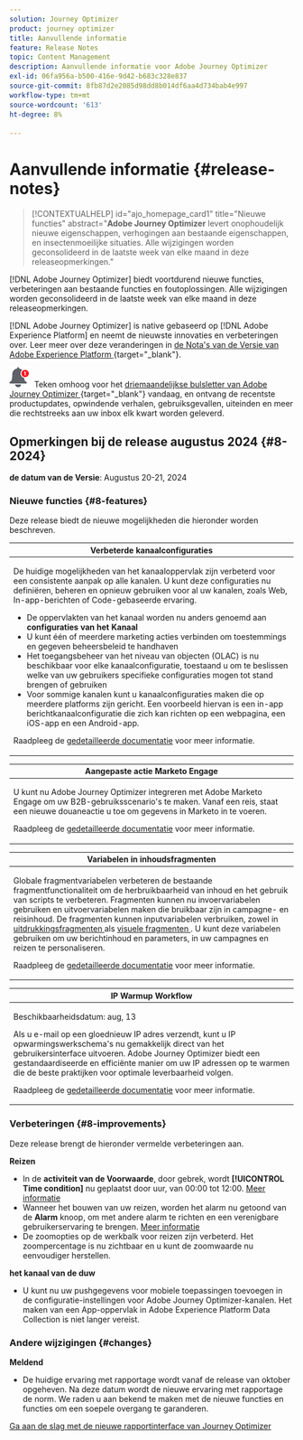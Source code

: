 ```yaml
---
solution: Journey Optimizer
product: journey optimizer
title: Aanvullende informatie
feature: Release Notes
topic: Content Management
description: Aanvullende informatie voor Adobe Journey Optimizer
exl-id: 06fa956a-b500-416e-9d42-b683c328e837
source-git-commit: 8fb87d2e2085d98dd8b014df6aa4d734bab4e997
workflow-type: tm+mt
source-wordcount: '613'
ht-degree: 8%

---
```


# Aanvullende informatie {#release-notes}

>[!CONTEXTUALHELP]
>id="ajo_homepage_card1"
>title="Nieuwe functies"
>abstract="**Adobe Journey Optimizer** levert onophoudelijk nieuwe eigenschappen, verhogingen aan bestaande eigenschappen, en insectenmoeilijke situaties. Alle wijzigingen worden geconsolideerd in de laatste week van elke maand in deze releaseopmerkingen."

[!DNL Adobe Journey Optimizer] biedt voortdurend nieuwe functies, verbeteringen aan bestaande functies en foutoplossingen. Alle wijzigingen worden geconsolideerd in de laatste week van elke maand in deze releaseopmerkingen.

[!DNL Adobe Journey Optimizer] is native gebaseerd op [!DNL Adobe Experience Platform] en neemt de nieuwste innovaties en verbeteringen over. Leer meer over deze veranderingen in [ de Nota&#39;s van de Versie van Adobe Experience Platform ](https://experienceleague.adobe.com/docs/experience-platform/release-notes/latest.html) {target="_blank"}.

![ Nieuwsbrief ](../assets/do-not-localize/nl-icon.png) Teken omhoog voor het [ driemaandelijkse bulsletter van Adobe Journey Optimizer ](https://www.adobe.com/subscription/Adobe_Journey_Optimizer_NL.html) {target="_blank"} vandaag, en ontvang de recentste productupdates, opwindende verhalen, gebruiksgevallen, uiteinden en meer die rechtstreeks aan uw inbox elk kwart worden geleverd.

## Opmerkingen bij de release augustus 2024 {#8-2024}

**de datum van de Versie**: Augustus 20-21, 2024

<!--
>[!CAUTION]
>
>**Early release notes below are subject to change without prior notice until the release date**. Links, screens and updated documentation are published at the release date.
>
-->

### Nieuwe functies {#8-features}

Deze release biedt de nieuwe mogelijkheden die hieronder worden beschreven.

<!--table>
<thead>
<tr>
<th><strong>Guided Channel Setup</strong><br/></th>
</tr>
</thead>
<tbody>
<tr>
<td>
<p>Guided Channel Setup enables you to automate and validate channel setup in a unified experience, speeding up the process of getting started with Journey Optimizer. This new guided setup streamlines rapid channel configuration, ensuring all necessary resources are readily installed and working within Experience Platform, Journey Optimizer, and Data Collection. This enables marketing, product and data engineering teams to quickly begin with campaign and journey creation.</p>
<p>For more information, refer to the <a href="../configuration/set-mobile-config.md">detailed documentation</a>.</p>
</br>
<img src="assets/do-not-localize/guided-setup.gif"/>
</td>
</tr>
</tbody>
</table>

<table>
<thead>
<tr>
<th><strong>Content Cards (Limited Availability)</strong><br/></th>
</tr>
</thead>
<tbody>
<tr>
<td>
<p>Content cards are a new digital messaging feature in Adobe Journey Optimizer that delivers personalized and engaging content directly within mobile apps and websites. Unlike traditional push notifications, Content Cards integrate seamlessly into the user interface, offering persistent, non-intrusive updates that enhance user interaction and experience.</p>
<p>This feature enables marketers to present relevant, rich media content to users, driving higher engagement and ensuring important messages are seen without disrupting the user journey.</p>
</br>
<p>Content card are currently only available for a set of organizations (Limited Availability). To gain access, contact your Adobe representative.</p>
</td>
</tr>
</tbody>
</table-->

<table>
<thead>
<tr>
<th><strong>Verbeterde kanaalconfiguraties</strong><br/></th>
</tr>
</thead>
<tbody>
<tr>
<td>
<p>De huidige mogelijkheden van het kanaaloppervlak zijn verbeterd voor een consistente aanpak op alle kanalen. U kunt deze configuraties nu definiëren, beheren en opnieuw gebruiken voor al uw kanalen, zoals Web, In-app-berichten of Code-gebaseerde ervaring.</p>
<p><ul>
<li>De oppervlakten van het kanaal worden nu anders genoemd aan <strong> configuraties van het Kanaal </strong></li>
<li>U kunt één of meerdere marketing acties verbinden om toestemmings en gegeven beheersbeleid te handhaven</li>
<li>Het toegangsbeheer van het niveau van objecten (OLAC) is nu beschikbaar voor elke kanaalconfiguratie, toestaand u om te beslissen welke van uw gebruikers specifieke configuraties mogen tot stand brengen of gebruiken</li>
<li>Voor sommige kanalen kunt u kanaalconfiguraties maken die op meerdere platforms zijn gericht. Een voorbeeld hiervan is een in-app berichtkanaalconfiguratie die zich kan richten op een webpagina, een iOS-app en een Android-app.</li>
</ul></p>
<p>Raadpleeg de <a href="../configuration/channel-surfaces.md">gedetailleerde documentatie</a> voor meer informatie.</p>
</td>
</tr>
</tbody>
</table>

<table>
<thead>
<tr>
<th><strong>Aangepaste actie Marketo Engage</strong><br/></th>
</tr>
</thead>
<tbody>
<tr>
<td>
<p>U kunt nu Adobe Journey Optimizer integreren met Adobe Marketo Engage om uw B2B-gebruiksscenario's te maken. Vanaf een reis, staat een nieuwe douaneactie u toe om gegevens in Marketo in te voeren.</p>
<p>Raadpleeg de <a href="../action/marketo-engage.md">gedetailleerde documentatie</a> voor meer informatie.</p>
</td>
</tr>
</tbody>
</table>


<table>
<thead>
<tr>
<th><strong>Variabelen in inhoudsfragmenten</strong><br/></th>
</tr>
</thead>
<tbody>
<tr>
<td>
<p>Globale fragmentvariabelen verbeteren de bestaande fragmentfunctionaliteit om de herbruikbaarheid van inhoud en het gebruik van scripts te verbeteren. Fragmenten kunnen nu invoervariabelen gebruiken en uitvoervariabelen maken die bruikbaar zijn in campagne- en reisinhoud. De fragmenten kunnen inputvariabelen verbruiken, zowel in <a href="../personalization/use-expression-fragments.md"> uitdrukkingsfragmenten </a> als <a href="../email/use-visual-fragments.md"> visuele fragmenten </a>. U kunt deze variabelen gebruiken om uw berichtinhoud en parameters, in uw campagnes en reizen te personaliseren.</p>
<p>Raadpleeg de <a href="../personalization/use-expression-fragments.md">gedetailleerde documentatie</a> voor meer informatie.</p>
</p>
</td>
</tr>
</tbody>
</table>

<table>
<thead>
<tr>
<th><strong>IP Warmup Workflow</strong><br/></th>
</tr>
</thead>
<tbody>
<tr>
<td>
<p>Beschikbaarheidsdatum: aug, 13</p>
<p>Als u e-mail op een gloednieuw IP adres verzendt, kunt u IP opwarmingswerkschema's nu gemakkelijk direct van het gebruikersinterface uitvoeren. Adobe Journey Optimizer biedt een gestandaardiseerde en efficiënte manier om uw IP adressen op te warmen die de beste praktijken voor optimale leverbaarheid volgen.</p>
<p>Raadpleeg de <a href="../configuration/ip-warmup-gs.md">gedetailleerde documentatie</a> voor meer informatie.</p>
</td>
</tr>
</tbody>
</table>

### Verbeteringen {#8-improvements}

Deze release brengt de hieronder vermelde verbeteringen aan.

**Reizen**

* In de **activiteit van de Voorwaarde**, door gebrek, wordt **[!UICONTROL Time condition]** nu geplaatst door uur, van 00:00 tot 12:00. [Meer informatie](../building-journeys/condition-activity.md#time_condition)
* Wanneer het bouwen van uw reizen, worden het alarm nu getoond van de **Alarm** knoop, om met andere alarm te richten en een verenigbare gebruikerservaring te brengen. [Meer informatie](../building-journeys/troubleshooting.md#checking-for-errors-before-testing)
* De zoomopties op de werkbalk voor reizen zijn verbeterd. Het zoompercentage is nu zichtbaar en u kunt de zoomwaarde nu eenvoudiger herstellen.

<!--**Audiences and Profiles**-->

<!--* The use of audiences from custom upload (CSV file) is now available for use with Privacy and Security Shield add-on.-->
<!--* When targeting a custom upload (CSV file) audience, you can now use attributes from the file in your campaigns and journeys. These attributes are available in the personalization editor, to personalize your messages, and the journey advanced expression editor.-->
<!--* The License usage dashboard now shows the count of Engageable Profiles. [Read more](../audience/license-usage.md)-->

**het kanaal van de duw**

* U kunt nu uw pushgegevens voor mobiele toepassingen toevoegen in de configuratie-instellingen voor Adobe Journey Optimizer-kanalen. Het maken van een App-oppervlak in Adobe Experience Platform Data Collection is niet langer vereist.

### Andere wijzigingen {#changes}

**Meldend**

* De huidige ervaring met rapportage wordt vanaf de release van oktober opgeheven. Na deze datum wordt de nieuwe ervaring met rapportage de norm. We raden u aan bekend te maken met de nieuwe functies en functies om een soepele overgang te garanderen.

[Ga aan de slag met de nieuwe rapportinterface van Journey Optimizer](../reports/report-gs-cja.md)
